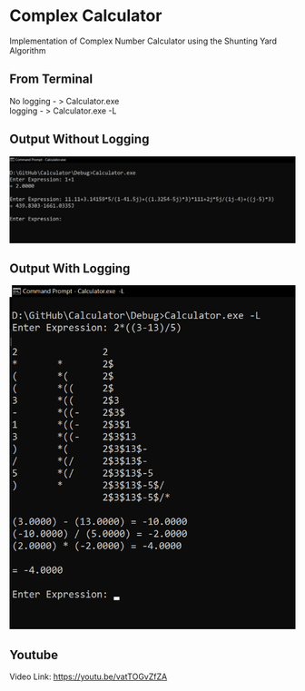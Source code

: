 # Complex Calculator
Implementation of Complex Number Calculator using the Shunting Yard Algorithm


## From Terminal
No logging - > Calculator.exe  
logging    - > Calculator.exe -L  


## Output Without Logging
![alt text](img/without_log.PNG)

## Output With Logging
![alt text](img/with_log.PNG)


## Youtube
Video Link: https://youtu.be/vatTOGvZfZA
